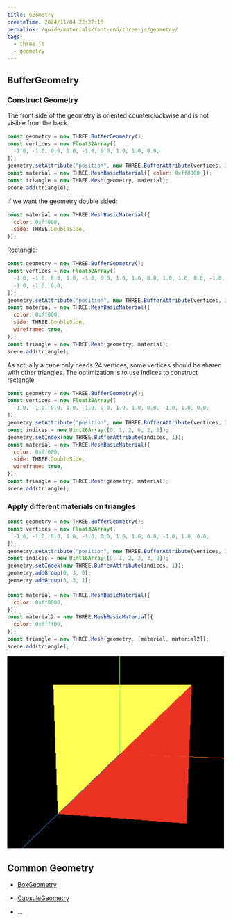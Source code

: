 ```yaml
---
title: Geometry
createTime: 2024/11/04 22:27:18
permalink: /guide/materials/font-end/three-js/geometry/
tags:
  - three.js
  - geometry
---
```


## BufferGeometry

### Construct Geometry

The front side of the geometry is oriented counterclockwise and is not visible from the back.

```js
const geometry = new THREE.BufferGeometry();
const vertices = new Float32Array([
  -1.0, -1.0, 0.0, 1.0, -1.0, 0.0, 1.0, 1.0, 0.0,
]);
geometry.setAttribute("position", new THREE.BufferAttribute(vertices, 3));
const material = new THREE.MeshBasicMaterial({ color: 0xff0000 });
const triangle = new THREE.Mesh(geometry, material);
scene.add(triangle);
```

If we want the geometry double sided:

```js
const material = new THREE.MeshBasicMaterial({
  color: 0xff000,
  side: THREE.DoubleSide,
});
```

Rectangle:

```js
const geometry = new THREE.BufferGeometry();
const vertices = new Float32Array([
  -1.0, -1.0, 0.0, 1.0, -1.0, 0.0, 1.0, 1.0, 0.0, 1.0, 1.0, 0.0, -1.0, 1.0, 0.0,
  -1.0, -1.0, 0.0,
]);
geometry.setAttribute("position", new THREE.BufferAttribute(vertices, 3));
const material = new THREE.MeshBasicMaterial({
  color: 0xff000,
  side: THREE.DoubleSide,
  wireframe: true,
});
const triangle = new THREE.Mesh(geometry, material);
scene.add(triangle);
```

As actually a cube only needs 24 vertices, some vertices should be shared with other triangles. The optimization is to use indices to construct rectangle:

```js
const geometry = new THREE.BufferGeometry();
const vertices = new Float32Array([
  -1.0, -1.0, 0.0, 1.0, -1.0, 0.0, 1.0, 1.0, 0.0, -1.0, 1.0, 0.0,
]);
geometry.setAttribute("position", new THREE.BufferAttribute(vertices, 3));
const indices = new Uint16Array([0, 1, 2, 0, 2, 3]);
geometry.setIndex(new THREE.BufferAttribute(indices, 1));
const material = new THREE.MeshBasicMaterial({
  color: 0xff000,
  side: THREE.DoubleSide,
  wireframe: true,
});
const triangle = new THREE.Mesh(geometry, material);
scene.add(triangle);
```

### Apply different materials on triangles

```js
const geometry = new THREE.BufferGeometry();
const vertices = new Float32Array([
  -1.0, -1.0, 0.0, 1.0, -1.0, 0.0, 1.0, 1.0, 0.0, -1.0, 1.0, 0.0,
]);
geometry.setAttribute("position", new THREE.BufferAttribute(vertices, 3));
const indices = new Uint16Array([0, 1, 2, 2, 3, 0]);
geometry.setIndex(new THREE.BufferAttribute(indices, 1));
geometry.addGroup(0, 3, 0);
geometry.addGroup(3, 3, 1);

const material = new THREE.MeshBasicMaterial({
  color: 0xff0000,
});
const material2 = new THREE.MeshBasicMaterial({
  color: 0xffff00,
});
const triangle = new THREE.Mesh(geometry, [material, material2]);
scene.add(triangle);
```

<img src="/images/material/font-end/three-js/geometry-group.png" alt="Geometry Group" width = "500px">

## Common Geometry

- [BoxGeometry
  ](https://threejs.org/docs/index.html?q=geometry#api/en/geometries/BoxGeometry)
- [CapsuleGeometry](https://threejs.org/docs/index.html?q=geometry#api/en/geometries/CapsuleGeometry)

- ...
